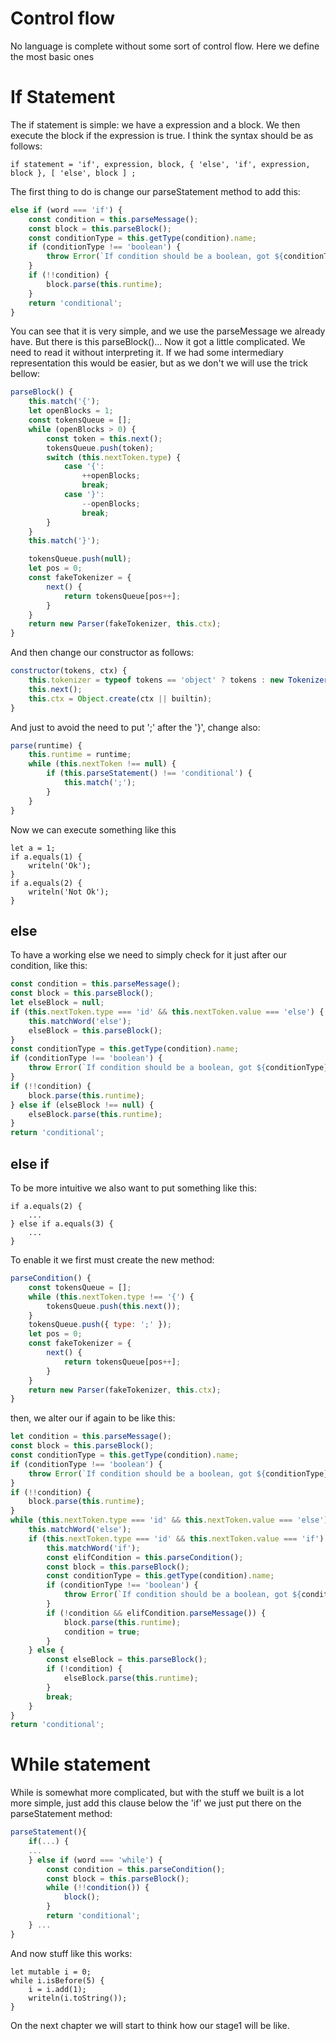 Control flow
============

No language is complete without some sort of control flow. Here we define the most basic ones

If Statement
============

The if statement is simple: we have a expression and a block. We then execute the block if the expression is true. I think the syntax should be as follows:

```ebnf
if statement = 'if', expression, block, { 'else', 'if', expression, block }, [ 'else', block ] ;
```

The first thing to do is change our parseStatement method to add this:
```js
else if (word === 'if') {
    const condition = this.parseMessage();
    const block = this.parseBlock();
    const conditionType = this.getType(condition).name;
    if (conditionType !== 'boolean') {
        throw Error(`If condition should be a boolean, got ${conditionType}`);
    }
    if (!!condition) {
        block.parse(this.runtime);
    }
    return 'conditional';
}
```

You can see that it is very simple, and we use the parseMessage we already have. But there is this parseBlock()... Now it got a little complicated. We need to read it without interpreting it. If we had some intermediary representation this would be easier, but as we don't we will use the trick bellow:

```js
parseBlock() {
    this.match('{');
    let openBlocks = 1;
    const tokensQueue = [];
    while (openBlocks > 0) {
        const token = this.next();
        tokensQueue.push(token);
        switch (this.nextToken.type) {
            case '{':
                ++openBlocks;
                break;
            case '}':
                --openBlocks;
                break;
        }
    }
    this.match('}');

    tokensQueue.push(null);
    let pos = 0;
    const fakeTokenizer = {
        next() {
            return tokensQueue[pos++];
        }
    }
    return new Parser(fakeTokenizer, this.ctx);
}
```

And then change our constructor as follows:
```js
constructor(tokens, ctx) {
    this.tokenizer = typeof tokens == 'object' ? tokens : new Tokenizer(tokens);
    this.next();
    this.ctx = Object.create(ctx || builtin);
}
```

And just to avoid the need to put ';' after the '}', change also:
```js
parse(runtime) {
    this.runtime = runtime;
    while (this.nextToken !== null) {
        if (this.parseStatement() !== 'conditional') {
            this.match(';');
        }
    }
}
```

Now we can execute something like this
```blang
let a = 1;
if a.equals(1) {
    writeln('Ok');
}
if a.equals(2) {
    writeln('Not Ok');
}
```

else
----
To have a working else we need to simply check for it just after our condition, like this:

```js
const condition = this.parseMessage();
const block = this.parseBlock();
let elseBlock = null;
if (this.nextToken.type === 'id' && this.nextToken.value === 'else') {
    this.matchWord('else');
    elseBlock = this.parseBlock();
}
const conditionType = this.getType(condition).name;
if (conditionType !== 'boolean') {
    throw Error(`If condition should be a boolean, got ${conditionType}`);
}
if (!!condition) {
    block.parse(this.runtime);
} else if (elseBlock !== null) {
    elseBlock.parse(this.runtime);
}
return 'conditional';
```

else if
-------
To be more intuitive we also want to put something like this:

```blang
if a.equals(2) {
    ...
} else if a.equals(3) {
    ...
}
```
To enable it we first must create the new method:

```js
parseCondition() {
    const tokensQueue = [];
    while (this.nextToken.type !== '{') {
        tokensQueue.push(this.next());
    }
    tokensQueue.push({ type: ';' });
    let pos = 0;
    const fakeTokenizer = {
        next() {
            return tokensQueue[pos++];
        }
    }
    return new Parser(fakeTokenizer, this.ctx);
}
```

then, we alter our if again to be like this:

```js
let condition = this.parseMessage();
const block = this.parseBlock();
const conditionType = this.getType(condition).name;
if (conditionType !== 'boolean') {
    throw Error(`If condition should be a boolean, got ${conditionType}`);
}
if (!!condition) {
    block.parse(this.runtime);
}
while (this.nextToken.type === 'id' && this.nextToken.value === 'else') {
    this.matchWord('else');
    if (this.nextToken.type === 'id' && this.nextToken.value === 'if') {
        this.matchWord('if');
        const elifCondition = this.parseCondition();
        const block = this.parseBlock();
        const conditionType = this.getType(condition).name;
        if (conditionType !== 'boolean') {
            throw Error(`If condition should be a boolean, got ${conditionType}`);
        }
        if (!condition && elifCondition.parseMessage()) {
            block.parse(this.runtime);
            condition = true;
        }
    } else {
        const elseBlock = this.parseBlock();
        if (!condition) {
            elseBlock.parse(this.runtime);
        }
        break;
    }
}
return 'conditional';
```

While statement
===============

While is somewhat more complicated, but with the stuff we built is a lot more simple, just add this clause below the 'if' we just put there on the parseStatement method:

```js
parseStatement(){
    if(...) {
    ...
    } else if (word === 'while') {
        const condition = this.parseCondition();
        const block = this.parseBlock();
        while (!!condition()) {
            block();
        }
        return 'conditional';
    } ...
}
```

And now stuff like this works:

```blang
let mutable i = 0;
while i.isBefore(5) {
    i = i.add(1);
    writeln(i.toString());
}
```

On the next chapter we will start to think how our stage1 will be like.
